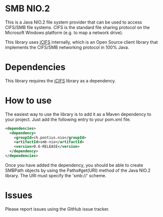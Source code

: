 # SMB NIO.2
This is a Java NIO.2 file system provider that can be used to access CIFS/SMB file systems. CIFS is the standard file sharing protocol on the Microsoft Windows platform (e.g. to map a network drive). 

This library uses [jCIFS](https://jcifs.samba.org/) internally, which is an Open Source client library that implements the CIFS/SMB networking protocol in 100% Java. 

# Dependencies
This library requires the [jCIFS](https://jcifs.samba.org/) library as a dependency.

# How to use
The easiest way to use the library is to add it as a Maven dependency to your project. Just add the following entry to your pom.xml file.

```xml
<dependencies>
  <dependency>
    <groupId>ch.pontius.nio</groupId>
    <artifactId>smb-nio</artifactId>
    <version>0.6-RELEASE</version>
  </dependency>
</dependencies>
```

Once you have added the dependency, you should be able to create SMBPath objects by using the Paths#get(URI) method of the Java NIO.2 library. The URI must specify the 'smb://' scheme.

# Issues
Please report issues using the GitHub issue tracker.
